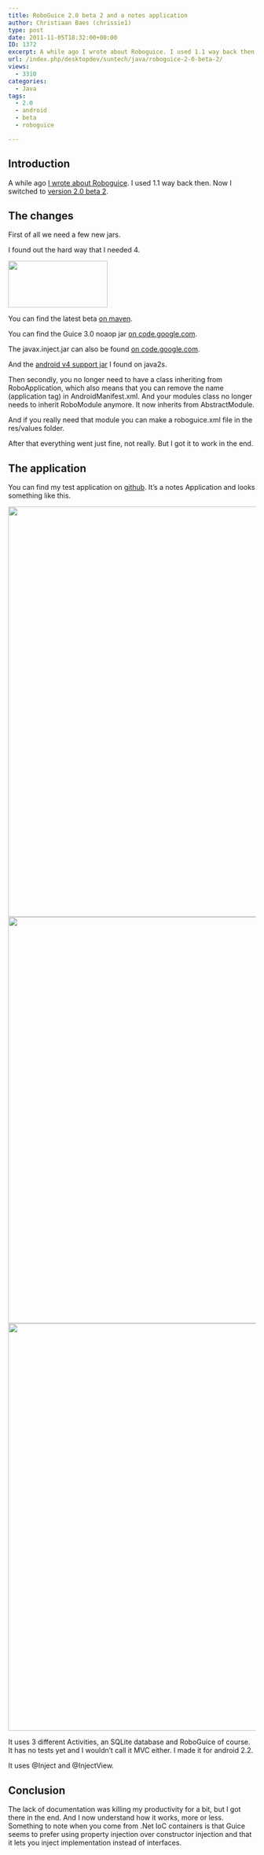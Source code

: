 ```yaml
---
title: RoboGuice 2.0 beta 2 and a notes application
author: Christiaan Baes (chrissie1)
type: post
date: 2011-11-05T18:32:00+00:00
ID: 1372
excerpt: A while ago I wrote about Roboguice. I used 1.1 way back then. Now I switched to version 2.0 beta 2. I also wrote a test application to see how it works. And here is my story.
url: /index.php/desktopdev/suntech/java/roboguice-2-0-beta-2/
views:
  - 3310
categories:
  - Java
tags:
  - 2.0
  - android
  - beta
  - roboguice

---
```

## Introduction

A while ago [I wrote about Roboguice][1]. I used 1.1 way back then. Now I switched to [version 2.0 beta 2][2].

## The changes

First of all we need a few new jars.
  
I found out the hard way that I needed 4.

<div class="image_block">
  <a href="/wp-content/uploads/users/chrissie1/android/android7.png?mtime=1320523293"><img alt="" src="/wp-content/uploads/users/chrissie1/android/android7.png?mtime=1320523293" width="202" height="95" /></a>
</div>

You can find the latest beta [on maven][3].
  
You can find the Guice 3.0 noaop jar [on code.google.com][4].
  
The javax.inject.jar can also be found [on code.google.com][5].
  
And the [android v4 support jar][6] I found on java2s.

Then secondly, you no longer need to have a class inheriting from RoboApplication, which also means that you can remove the name (application tag) in AndroidManifest.xml. And your modules class no longer needs to inherit RoboModule anymore. It now inherits from AbstractModule.

And if you really need that module you can make a roboguice.xml file in the res/values folder.

After that everything went just fine, not really. But I got it to work in the end.

## The application

You can find my test application on [github][7]. It&#8217;s a notes Application and looks something like this.

<div class="image_block">
  <a href="/wp-content/uploads/users/chrissie1/android/android6.png?mtime=1320524663"><img alt="" src="/wp-content/uploads/users/chrissie1/android/android6.png?mtime=1320524663" width="507" height="835" /></a>
</div>

<div class="image_block">
  <a href="/wp-content/uploads/users/chrissie1/android/android8.png?mtime=1320524705"><img alt="" src="/wp-content/uploads/users/chrissie1/android/android8.png?mtime=1320524705" width="509" height="827" /></a>
</div>

<div class="image_block">
  <a href="/wp-content/uploads/users/chrissie1/android/android9.png?mtime=1320524877"><img alt="" src="/wp-content/uploads/users/chrissie1/android/android9.png?mtime=1320524877" width="513" height="829" /></a>
</div>

It uses 3 different Activities, an SQLite database and RoboGuice of course. It has no tests yet and I wouldn&#8217;t call it MVC either. I made it for android 2.2. 

It uses @Inject and @InjectView. 

## Conclusion

The lack of documentation was killing my productivity for a bit, but I got there in the end. And I now understand how it works, more or less. Something to note when you come from .Net IoC containers is that Guice seems to prefer using property injection over constructor injection and that it lets you inject implementation instead of interfaces.

 [1]: /index.php/DesktopDev/SunTech/Java/using-roboguice-to-inject-your
 [2]: http://code.google.com/p/roboguice/wiki/UpgradingTo20
 [3]: http://repo1.maven.org/maven2/org/roboguice/roboguice/
 [4]: http://google-guice.googlecode.com/files/guice-3.0-no_aop.jar
 [5]: http://code.google.com/p/dependency-shot/downloads/detail?name=javax.inject.jar&can=2&q=
 [6]: http://www.java2s.com/Code/JarDownload/android/android-support-v4.jar.zip
 [7]: https://github.com/chrissie1/RoboGuiceNotes